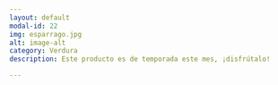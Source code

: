 ```yaml
---
layout: default
modal-id: 22
img: esparrago.jpg
alt: image-alt
category: Verdura
description: Este producto es de temporada este mes, ¡disfrútalo!

---
```

